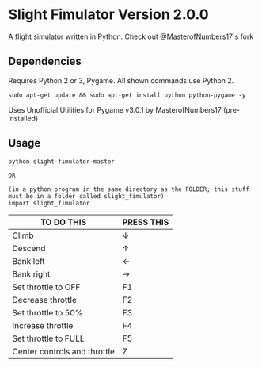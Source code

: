 # Slight Fimulator Version 2.0.0
A flight simulator written in Python.
Check out [@MasterofNumbers17's fork](https://github.com/MasterofNumbers17/slight-fimulator)

## Dependencies
Requires Python 2 or 3, Pygame.  All shown commands use Python 2.

`sudo apt-get update && sudo apt-get install python python-pygame -y`

Uses Unofficial Utilities for Pygame v3.0.1 by MasterofNumbers17 (pre-installed)

## Usage
```
python slight-fimulator-master

OR

(in a python program in the same directory as the FOLDER; this stuff must be in a folder called slight_fimulator)
import slight_fimulator
```

| TO DO THIS               | PRESS THIS |
|------------------------------|----------------|
| Climb                        | ↓              |
| Descend                      | ↑              |
| Bank left                    | ←              |
| Bank right                   | →              |
| Set throttle to OFF          | F1             |
| Decrease throttle            | F2             |
| Set throttle to 50%          | F3             |
| Increase throttle            | F4             |
| Set throttle to FULL         | F5             |
| Center controls and throttle | Z              |
